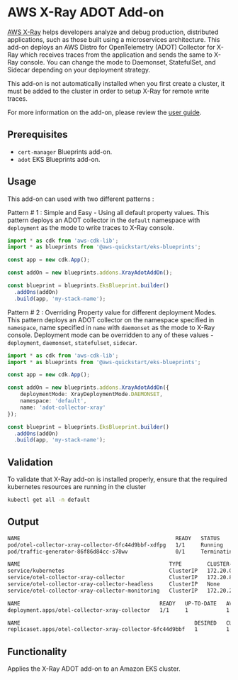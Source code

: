 # AWS X-Ray ADOT Add-on

[AWS X-Ray](https://aws.amazon.com/xray/) helps developers analyze and debug production, distributed applications, such as those built using a microservices architecture. This add-on deploys an AWS Distro for OpenTelemetry (ADOT) Collector for X-Ray which receives traces from the application and sends the same to X-Ray console. You can change the mode to Daemonset, StatefulSet, and Sidecar depending on your deployment strategy.

This add-on is not automatically installed when you first create a cluster, it must be added to the cluster in order to setup X-Ray for remote write traces.

For more information on the add-on, please review the [user guide](https://docs.aws.amazon.com/eks/latest/userguide/opentelemetry.html).

## Prerequisites
- `cert-manager` Blueprints add-on.
- `adot` EKS Blueprints add-on.

## Usage

This add-on can used with two different patterns :

Pattern # 1 : Simple and Easy - Using all default property values. This pattern deploys an ADOT collector in the `default` namespace with `deployment` as the mode to write traces to X-Ray console.

```typescript
import * as cdk from 'aws-cdk-lib';
import * as blueprints from '@aws-quickstart/eks-blueprints';

const app = new cdk.App();

const addOn = new blueprints.addons.XrayAdotAddOn();

const blueprint = blueprints.EksBlueprint.builder()
  .addOns(addOn)
  .build(app, 'my-stack-name');
```

Pattern # 2 : Overriding Property value for different deployment Modes. This pattern deploys an ADOT collector on the namespace specified in `namespace`, name specified in `name` with `daemonset` as the mode to X-Ray console. Deployment mode can be overridden to any of these values - `deployment`, `daemonset`, `statefulset`, `sidecar`.

```typescript
import * as cdk from 'aws-cdk-lib';
import * as blueprints from '@aws-quickstart/eks-blueprints';

const app = new cdk.App();

const addOn = new blueprints.addons.XrayAdotAddOn({
    deploymentMode: XrayDeploymentMode.DAEMONSET,
    namespace: 'default',
    name: 'adot-collector-xray'
});

const blueprint = blueprints.EksBlueprint.builder()
  .addOns(addOn)
  .build(app, 'my-stack-name');
```

## Validation

To validate that X-Ray add-on is installed properly, ensure that the required kubernetes resources are running in the cluster

```bash
kubectl get all -n default
```

## Output
```bash
NAME                                                 READY   STATUS        RESTARTS   AGE
pod/otel-collector-xray-collector-6fc44d9bbf-xdfpg   1/1     Running       0          6m44s
pod/traffic-generator-86f86d84cc-s78wv               0/1     Terminating   0          128m

NAME                                               TYPE        CLUSTER-IP      EXTERNAL-IP   PORT(S)             AGE
service/kubernetes                                 ClusterIP   172.20.0.1      <none>        443/TCP             3d
service/otel-collector-xray-collector              ClusterIP   172.20.83.240   <none>        4317/TCP,4318/TCP   6m46s
service/otel-collector-xray-collector-headless     ClusterIP   None            <none>        4317/TCP,4318/TCP   6m46s
service/otel-collector-xray-collector-monitoring   ClusterIP   172.20.2.85     <none>        8888/TCP            6m46s

NAME                                            READY   UP-TO-DATE   AVAILABLE   AGE
deployment.apps/otel-collector-xray-collector   1/1     1            1           6m44s

NAME                                                       DESIRED   CURRENT   READY   AGE
replicaset.apps/otel-collector-xray-collector-6fc44d9bbf   1         1         1       6m44s
```
 

## Functionality

Applies the X-Ray ADOT add-on to an Amazon EKS cluster. 